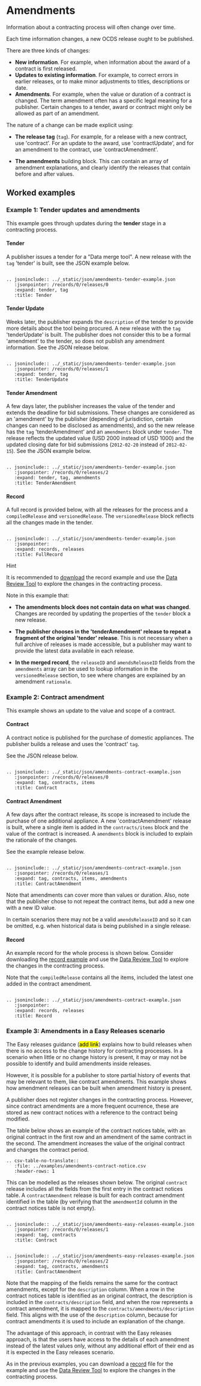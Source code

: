 # Amendments

Information about a contracting process will often change over time.

Each time information changes, a new OCDS release ought to be published. 

There are three kinds of changes:

* **New information**. For example, when information about the award of a contract is first released.
* **Updates to existing information**. For example, to correct errors in earlier releases, or to make minor adjustments to titles, descriptions or date. 
* **Amendments**. For example, when the value or duration of a contract is changed. The term amendment often has a specific legal meaning for a publisher. Certain changes to a tender, award or contract might only be allowed as part of an amendment. 

The nature of a change can be made explicit using:

* **The release tag** (`tag`). For example, for a release with a new contract, use 'contract'. For an update to the award, use 'contractUpdate', and for an amendment to the contract, use 'contractAmendment'. 

* **The amendments** building block. This can contain an array of amendment explanations, and clearly identify the releases that contain before and after values. 

## Worked examples

### Example 1: Tender updates and amendments

This example goes through updates during the **tender** stage in a contracting process.

#### Tender

A publisher issues a tender for a "Data merge tool". A new release with the `tag` 'tender' is built, see the JSON example below.

```eval_rst

.. jsoninclude:: ../_static/json/amendments-tender-example.json
   :jsonpointer: /records/0/releases/0
   :expand: tender, tag
   :title: Tender

```

#### Tender Update

Weeks later, the publisher expands the `description` of the tender to provide more details about the tool being procured. A new release with the `tag` 'tenderUpdate' is built. The publisher does not consider this to be a formal 'amendment' to the tender, so does not publish any amendment information. See the JSON release below.

```eval_rst
 
.. jsoninclude:: ../_static/json/amendments-tender-example.json
   :jsonpointer: /records/0/releases/1
   :expand: tender, tag
   :title: TenderUpdate

```

#### Tender Amendment

A few days later, the publisher increases the value of the tender and extends the deadline for bid submissions. These changes are considered as an 'amendment' by the publisher (depending of jurisdiction, certain changes can need to be disclosed as amendments), and so the new release has the `tag` 'tenderAmendment' and an `amendments` block under `tender`. The release reflects the updated value (USD 2000 instead of USD 1000) and the updated closing date for bid submissions (`2012-02-20` instead of `2012-02-15`). See the JSON example below.

```eval_rst

.. jsoninclude:: ../_static/json/amendments-tender-example.json
   :jsonpointer: /records/0/releases/2
   :expand: tender, tag, amendments
   :title: TenderAmendment

```

#### Record

A full record is provided below, with all the releases for the process and a `compiledRelease` and `versionedRelease`. The `versionedRelease` block reflects all the changes made in the tender.

```eval_rst

.. jsoninclude:: ../_static/json/amendments-tender-example.json
   :jsonpointer: 
   :expand: records, releases
   :title: FullRecord

```
<div class="example hint" markdown=1>

<p class="first admonition-title">Hint</p>

It is recommended to <a href="../../_static/json/amendments-tender-example.json" target="_blank">download</a> the record example and use the [Data Review Tool](https://standard.open-contracting.org/review) to explore the changes in the contracting process.

</div>

Note in this example that:

* **The amendments block does not contain data on what was changed**. Changes are recorded by updating the properties of the `tender` block a new release. 

* **The publisher chooses in the 'tenderAmendment' release to repeat a fragment of the original 'tender' release**. This is not necessary when a full archive of releases is made accessible, but a publisher may want to provide the latest data available in each release. 

* **In the merged record**, the `releaseID` and `amendsReleaseID` fields from the `amendments` array can be used to lookup information in the `versionedRelease` section, to see where changes are explained by an amendment `rationale`. 

### Example 2: Contract amendment

This example shows an update to the value and scope of a contract.

#### Contract

A contract notice is published for the purchase of domestic appliances. The publisher builds a release and uses the 'contract' `tag`.

See the JSON release below.

```eval_rst

.. jsoninclude:: ../_static/json/amendments-contract-example.json
   :jsonpointer: /records/0/releases/0
   :expand: tag, contracts, items
   :title: Contract

```

#### Contract Amendment

A few days after the contract release, its scope is increased to include the purchase of one additional appliance. A new 'contractAmendment' release is built, where a single item is added in the `contracts/items` block and the value of the contract is increased. A `amendments` block is included to explain the rationale of the changes. 

See the example release below.

```eval_rst

.. jsoninclude:: ../_static/json/amendments-contract-example.json
   :jsonpointer: /records/0/releases/1
   :expand: tag, contracts, items, amendments
   :title: ContractAmendment

```

Note that amendments can cover more than values or duration. Also, note that the publisher chose to not repeat the contract items, but add a new one with a new ID value. 

In certain scenarios there may not be a valid `amendsReleaseID` and so it can be omitted, e.g. when historical data is being published in a single release.

#### Record

An example record for the whole process is shown below. Consider downloading the <a href="../../_static/json/amendments-contract-example.json" target="_blank">record example</a> and use the [Data Review Tool](https://standard.open-contracting.org/review) to explore the changes in the contracting process.

Note that the `compiledRelease` contains all the items, included the latest one added in the contract amendment.

```eval_rst

.. jsoninclude:: ../_static/json/amendments-contract-example.json
   :jsonpointer: 
   :expand: records, releases
   :title: Record

```

### Example 3: Amendments in a Easy Releases scenario

The Easy releases guidance (<mark>add link</mark>) explains how to build releases when there is no access to the change history for contracting processes. In a scenario when little or no change history is present, it may or may not be possible to identify and build amendments inside releases.

However, it is possible for a publisher to store partial history of events that may be relevant to them, like contract amendments. This example shows how amendment releases can be built when amendment history is present.

A publisher does not register changes in the contracting process. However, since contract amendments are a more frequent ocurrence, these are stored as new contract notices with a reference to the contract being modified. 

The table below shows an example of the contract notices table, with an original contract in the first row and an amendment of the same contract in the second. The amendment increases the value of the original contract and changes the contract period.

```eval_rst
.. csv-table-no-translate::
   :file: ../examples/amendments-contract-notice.csv
   :header-rows: 1
```

This can be modelled as the releases shown below. The original `contract` release includes all the fields from the first entry in the contract notices table. A `contractAmendment` release is built for each contract amendment identified in the table (by verifying that the `amendmentId` column in the contract notices table is not empty).

```eval_rst

.. jsoninclude:: ../_static/json/amendments-easy-releases-example.json
   :jsonpointer: /records/0/releases/1
   :expand: tag, contracts
   :title: Contract

```

```eval_rst

.. jsoninclude:: ../_static/json/amendments-easy-releases-example.json
   :jsonpointer: /records/0/releases/2
   :expand: tag, contracts, amendments
   :title: ContractAmendment

```
Note that the mapping of the fields remains the same for the contract amendments, except for the `description` column. When a row in the contract notices table is identified as an original contract, the description is included in the `contracts/description` field, and when the row represents a contract amendment, it is mapped to the `contracts/amendments/description` field. This aligns with the use of the `description` column, because for contract amendments it is used to include an explanation of the change.

The advantage of this approach, in contrast with the Easy releases approach, is that the users have access to the details of each amendment instead of the latest values only, without any additional effort of their end as it is expected in the Easy releases scenario.

As in the previous examples, you can download a <a href="../../_static/json/amendments-easy-releases-example.json" target="_blank">record</a> file for the example and use the [Data Review Tool](https://standard.open-contracting.org/review) to explore the changes in the contracting process.
